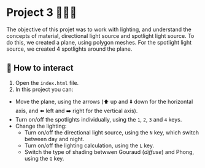 # Project 3 👩🏽‍💻


The objective of this projet was to work with lighting, and understand the concepts of material, directional light source and spotlight light source.
To do this, we created a plane, using polygon meshes. For the spotlight light source, we created 4 spotlights around the plane.


##  🚀 How to interact

</a>

1. Open the <code>index.html</code> file.
2. In this project you can:

- Move the plane, using the arrows (⬆️ up and ⬇️ down for the horizontal axis, and ⬅️ left and ➡️ right for the vertical axis).
- Turn on/off the spotlights individually, using the <code>1</code>, <code>2</code>, <code>3</code> and <code>4</code> keys.
- Change the lighting:
  - Turn on/off the directional light source, using the <code>N</code> key, which switch between day and night.
  - Turn on/off the lighting calculation, using the <code>L</code> key.
  - Switch the type of shading betwwen Gouraud (<i>diffuse</i>) and Phong, using the <code>G</code> key.


